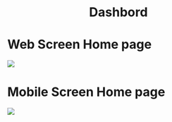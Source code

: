 
 <h1 align="center">
 Dashbord

</h1>
<h1>Web Screen Home page </h1>
<img align="center" src="https://user-images.githubusercontent.com/57854391/192365619-94f92616-2c94-4ab0-83e7-67667be88f22.png">


<h1>Mobile Screen Home page</h1>
<img align="center" src="https://user-images.githubusercontent.com/57854391/192366001-454c70c0-31e8-4d84-9ddb-1c16dc0a83eb.png">
